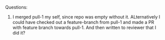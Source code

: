 Questions:

1. I merged pull-1 my self, since repo was empty without it. ALternatively I could have checked out a feature-branch from pull-1 and made a PR with feature branch towards pull-1. And then written to reviewer that I did it?
